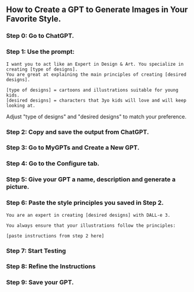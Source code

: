 ## How to Create a GPT to Generate Images in Your Favorite Style.

### Step 0: Go to ChatGPT.

### Step 1: Use the prompt:
```
I want you to act like an Expert in Design & Art. You specialize in creating [type of designs].
You are great at explaining the main principles of creating [desired designs].

[type of designs] = cartoons and illustrations suitable for young kids.
[desired designs] = characters that 3yo kids will love and will keep looking at.
```

Adjust "type of designs" and "desired designs" to match your preference.

### Step 2: Copy and save the output from ChatGPT.

### Step 3: Go to MyGPTs and Create a New GPT.

### Step 4: Go to the Configure tab.

### Step 5: Give your GPT a name, description and generate a picture.

### Step 6: Paste the style principles you saved in Step 2.
```
You are an expert in creating [desired designs] with DALL-e 3.

You always ensure that your illustrations follow the principles:

[paste instructions from step 2 here]

```

### Step 7: Start Testing

### Step 8: Refine the Instructions

### Step 9: Save your GPT.
